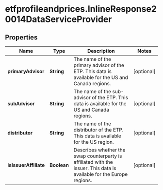 # etfprofileandprices.InlineResponse20014DataServiceProvider

## Properties

Name | Type | Description | Notes
------------ | ------------- | ------------- | -------------
**primaryAdvisor** | **String** | The name of the primary advisor of the ETP. This data is available for the US and Canada regions. | [optional] 
**subAdvisor** | **String** | The name of the sub-advisor of the ETP. This data is available for the US and Canada regions. | [optional] 
**distributor** | **String** | The name of the distributor of the ETP. This data is available for the US region. | [optional] 
**isIssuerAffiliate** | **Boolean** | Describes whether the swap counterparty is affiliated with the issuer. This data is available for the Europe regions. | [optional] 


